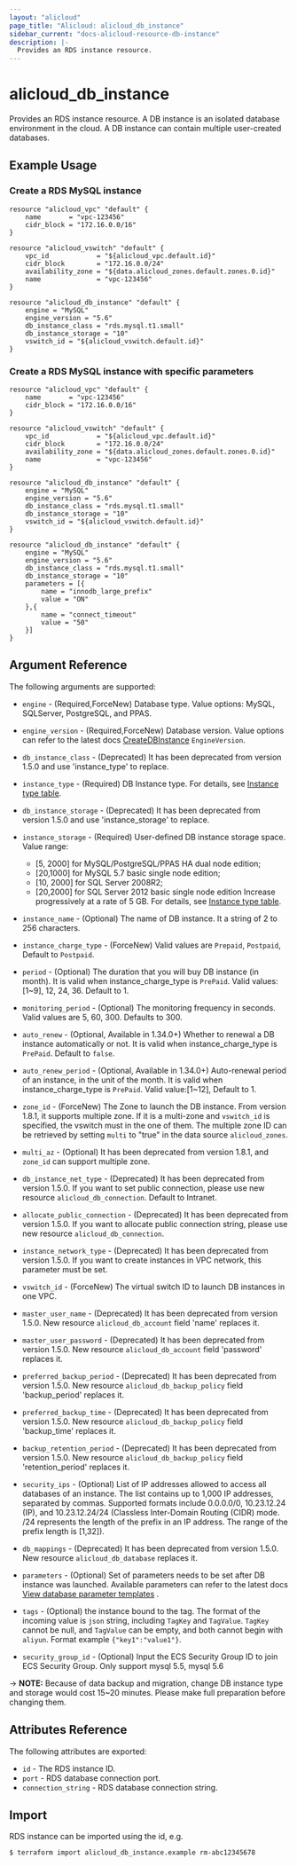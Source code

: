 ```yaml
---
layout: "alicloud"
page_title: "Alicloud: alicloud_db_instance"
sidebar_current: "docs-alicloud-resource-db-instance"
description: |-
  Provides an RDS instance resource.
---
```


# alicloud\_db\_instance

Provides an RDS instance resource. A DB instance is an isolated database
environment in the cloud. A DB instance can contain multiple user-created
databases.

## Example Usage

### Create a RDS MySQL instance

```
resource "alicloud_vpc" "default" {
	name       = "vpc-123456"
	cidr_block = "172.16.0.0/16"
}

resource "alicloud_vswitch" "default" {
	vpc_id            = "${alicloud_vpc.default.id}"
	cidr_block        = "172.16.0.0/24"
	availability_zone = "${data.alicloud_zones.default.zones.0.id}"
	name              = "vpc-123456"
}

resource "alicloud_db_instance" "default" {
	engine = "MySQL"
	engine_version = "5.6"
	db_instance_class = "rds.mysql.t1.small"
	db_instance_storage = "10"
	vswitch_id = "${alicloud_vswitch.default.id}"
}
```

### Create a RDS MySQL instance with specific parameters

```
resource "alicloud_vpc" "default" {
	name       = "vpc-123456"
	cidr_block = "172.16.0.0/16"
}

resource "alicloud_vswitch" "default" {
	vpc_id            = "${alicloud_vpc.default.id}"
	cidr_block        = "172.16.0.0/24"
	availability_zone = "${data.alicloud_zones.default.zones.0.id}"
	name              = "vpc-123456"
}

resource "alicloud_db_instance" "default" {
	engine = "MySQL"
	engine_version = "5.6"
	db_instance_class = "rds.mysql.t1.small"
	db_instance_storage = "10"
	vswitch_id = "${alicloud_vswitch.default.id}"
}

resource "alicloud_db_instance" "default" {
	engine = "MySQL"
	engine_version = "5.6"
	db_instance_class = "rds.mysql.t1.small"
	db_instance_storage = "10"
	parameters = [{
		name = "innodb_large_prefix"
		value = "ON"
	},{
		name = "connect_timeout"
		value = "50"
	}]
}
```

## Argument Reference

The following arguments are supported:

* `engine` - (Required,ForceNew) Database type. Value options: MySQL, SQLServer, PostgreSQL, and PPAS.
* `engine_version` - (Required,ForceNew) Database version. Value options can refer to the latest docs [CreateDBInstance](https://www.alibabacloud.com/help/doc-detail/26228.htm) `EngineVersion`.
* `db_instance_class` - (Deprecated) It has been deprecated from version 1.5.0 and use 'instance_type' to replace.
* `instance_type` - (Required) DB Instance type. For details, see [Instance type table](https://www.alibabacloud.com/help/doc-detail/26312.htm).
* `db_instance_storage` - (Deprecated) It has been deprecated from version 1.5.0 and use 'instance_storage' to replace.
* `instance_storage` - (Required) User-defined DB instance storage space. Value range:
    - [5, 2000] for MySQL/PostgreSQL/PPAS HA dual node edition;
    - [20,1000] for MySQL 5.7 basic single node edition;
    - [10, 2000] for SQL Server 2008R2;
    - [20,2000] for SQL Server 2012 basic single node edition
    Increase progressively at a rate of 5 GB. For details, see [Instance type table](https://www.alibabacloud.com/help/doc-detail/26312.htm).

* `instance_name` - (Optional) The name of DB instance. It a string of 2 to 256 characters.
* `instance_charge_type` - (ForceNew) Valid values are `Prepaid`, `Postpaid`, Default to `Postpaid`.
* `period` - (Optional) The duration that you will buy DB instance (in month). It is valid when instance_charge_type is `PrePaid`. Valid values: [1~9], 12, 24, 36. Default to 1.
* `monitoring_period` - (Optional) The monitoring frequency in seconds. Valid values are 5, 60, 300. Defaults to 300. 
* `auto_renew` - (Optional, Available in 1.34.0+) Whether to renewal a DB instance automatically or not. It is valid when instance_charge_type is `PrePaid`. Default to `false`.
* `auto_renew_period` - (Optional, Available in 1.34.0+) Auto-renewal period of an instance, in the unit of the month. It is valid when instance_charge_type is `PrePaid`. Valid value:[1~12], Default to 1.
* `zone_id` - (ForceNew) The Zone to launch the DB instance. From version 1.8.1, it supports multiple zone.
If it is a multi-zone and `vswitch_id` is specified, the vswitch must in the one of them.
The multiple zone ID can be retrieved by setting `multi` to "true" in the data source `alicloud_zones`.
* `multi_az` - (Optional) It has been deprecated from version 1.8.1, and `zone_id` can support multiple zone.
* `db_instance_net_type` - (Deprecated) It has been deprecated from version 1.5.0. If you want to set public connection, please use new resource `alicloud_db_connection`. Default to Intranet.
* `allocate_public_connection` - (Deprecated) It has been deprecated from version 1.5.0. If you want to allocate public connection string, please use new resource `alicloud_db_connection`.
* `instance_network_type` - (Deprecated) It has been deprecated from version 1.5.0. If you want to create instances in VPC network, this parameter must be set.
* `vswitch_id` - (ForceNew) The virtual switch ID to launch DB instances in one VPC.
* `master_user_name` - (Deprecated) It has been deprecated from version 1.5.0. New resource `alicloud_db_account` field 'name' replaces it.
* `master_user_password`  - (Deprecated) It has been deprecated from version 1.5.0. New resource `alicloud_db_account` field 'password' replaces it.
* `preferred_backup_period`  - (Deprecated) It has been deprecated from version 1.5.0. New resource `alicloud_db_backup_policy` field 'backup_period' replaces it.
* `preferred_backup_time` - (Deprecated) It has been deprecated from version 1.5.0. New resource `alicloud_db_backup_policy` field 'backup_time' replaces it.
* `backup_retention_period` - (Deprecated) It has been deprecated from version 1.5.0. New resource `alicloud_db_backup_policy` field 'retention_period' replaces it.
* `security_ips` - (Optional) List of IP addresses allowed to access all databases of an instance. The list contains up to 1,000 IP addresses, separated by commas. Supported formats include 0.0.0.0/0, 10.23.12.24 (IP), and 10.23.12.24/24 (Classless Inter-Domain Routing (CIDR) mode. /24 represents the length of the prefix in an IP address. The range of the prefix length is [1,32]).
* `db_mappings` - (Deprecated) It has been deprecated from version 1.5.0. New resource `alicloud_db_database` replaces it.
* `parameters` - (Optional) Set of parameters needs to be set after DB instance was launched. Available parameters can refer to the latest docs [View database parameter templates](https://www.alibabacloud.com/help/doc-detail/26284.htm) .
* `tags` - (Optional) the instance bound to the tag. The format of the incoming value is `json` string, including `TagKey` and `TagValue`. `TagKey` cannot be null, and `TagValue` can be empty, and both cannot begin with `aliyun`. Format example `{"key1":"value1"}`.
* `security_group_id` - (Optional) Input the ECS Security Group ID to join ECS Security Group. Only support mysql 5.5, mysql 5.6

-> **NOTE:** Because of data backup and migration, change DB instance type and storage would cost 15~20 minutes. Please make full preparation before changing them.

## Attributes Reference

The following attributes are exported:

* `id` - The RDS instance ID.
* `port` - RDS database connection port.
* `connection_string` - RDS database connection string.

## Import

RDS instance can be imported using the id, e.g.

```
$ terraform import alicloud_db_instance.example rm-abc12345678
```